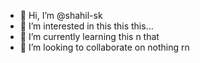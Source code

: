 - 👋 Hi, I’m @shahil-sk
- 👀 I’m interested in this this this...
- 🌱 I’m currently learning this n that
- 💞️ I’m looking to collaborate on nothing rn

<!---
shahil-sk/shahil-sk
--->

